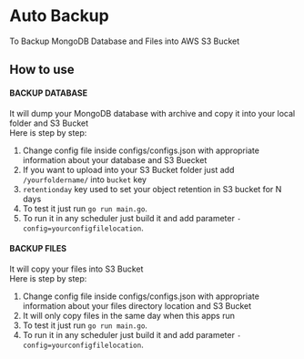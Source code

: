 # Auto Backup
To Backup MongoDB Database and Files into AWS S3 Bucket

How to use
---
#### BACKUP DATABASE
It will dump your MongoDB database with archive and copy it into your local folder and S3 Bucket  
Here is step by step:
1. Change config file inside configs/configs.json with appropriate information about your database and S3 Buecket
2. If you want to upload into your S3 Bucket folder just add `/yourfoldername/` into `bucket` key
3. `retentionday` key used to set your object retention in S3 bucket for N days
3. To test it just run `go run main.go`.
4. To run it in any scheduler just build it and add parameter `-config=yourconfigfilelocation`.

#### BACKUP FILES
It will copy your files into S3 Bucket  
Here is step by step:
1. Change config file inside configs/configs.json with appropriate information about your files directory location and S3 Bucket
2. It will only copy files in the same day when this apps run
3. To test it just run `go run main.go`.
4. To run it in any scheduler just build it and add parameter `-config=yourconfigfilelocation`.

